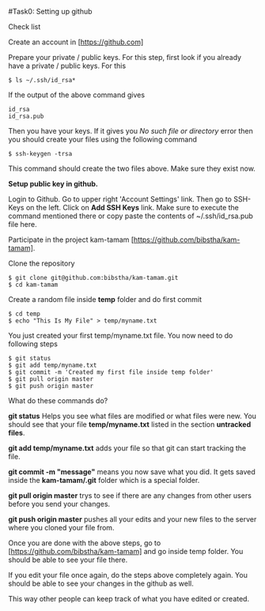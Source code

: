 #Task0: Setting up github

Check list

Create an account in [https://github.com]

Prepare your private / public keys. For this step, first look if you already have a private / public keys. For this

    $ ls ~/.ssh/id_rsa*

If the output of the above command gives
    
    id_rsa
    id_rsa.pub

Then you have your keys. If it gives you *No such file or directory* error then you should create your files using the following command
    
    $ ssh-keygen -trsa

This command should create the two files above. Make sure they exist now.

**Setup public key in github.**

Login to Github. Go to upper right 'Account Settings' link. Then go to SSH-Keys on the left. Click on **Add SSH Keys** link. Make sure to execute the command mentioned there or copy paste the contents of ~/.ssh/id_rsa.pub file here.

Participate in the project kam-tamam [https://github.com/bibstha/kam-tamam].

Clone the repository

    $ git clone git@github.com:bibstha/kam-tamam.git
    $ cd kam-tamam

Create a random file inside **temp** folder and do first commit

    $ cd temp
    $ echo "This Is My File" > temp/myname.txt
    
You just created your first temp/myname.txt file. You now need to do following steps

    $ git status
    $ git add temp/myname.txt
    $ git commit -m 'Created my first file inside temp folder'
    $ git pull origin master
    $ git push origin master

What do these commands do?

**git status** Helps you see what files are modified or what files were new. You should
see that your file **temp/myname.txt** listed in the section **untracked files**.

**git add temp/myname.txt** adds your file so that git can start tracking the file.

**git commit -m "message"** means you now save what you did. It gets saved inside the
**kam-tamam/.git** folder which is a special folder.

**git pull origin master** trys to see if there are any changes from other users before
you send your changes.

**git push origin master** pushes all your edits and your new files to the server where
you cloned your file from.

Once you are done with the above steps, go to [https://github.com/bibstha/kam-tamam] and
go inside temp folder. You should be able to see your file there.

If you edit your file once again, do the steps above completely again. You should be able
to see your changes in the github as well.

This way other people can keep track of what you have edited or created.
